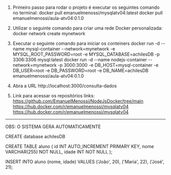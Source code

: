 
1) Primeiro passo para rodar o projeto é executar os seguintes comando no terminal:
docker pull emanuelmenossi/mysqlatv04:latest
docker pull emanuelmenossi/aula-atv04:0.1.0

2) Utilizar o seguinte comando para criar uma rede Docker personalizada:
docker network create mynetwork

3) Executar o seguinte comando para iniciar os conteiners
docker run -d --name mysql-container --network=mynetwork -e MYSQL_ROOT_PASSWORD=root -e MYSQL_DATABASE=achilesDB -p 3306:3306 mysql:latest
docker run -d --name nodejs-container --network=mynetwork -p 3000:3000 -e DB_HOST=mysql-container -e DB_USER=root -e DB_PASSWORD=root -e DB_NAME=achilesDB emanuelmenossi/aula-atv04:0.1.0

4) Abra a URL http://localhost:3000/consulta-dados

5) Link para acessar os repositórios
links: 
https://github.com/EmanuelMenossi/NodeJsDocker/tree/main
https://hub.docker.com/r/emanuelmenossi/mysqlatv04
https://hub.docker.com/r/emanuelmenossi/mysqlatv04

--------------------------------------------------------------------
OBS: O SISTEMA GERA AUTOMATICAMENTE

CREATE database achilesDB

CREATE TABLE aluno (
    id INT AUTO_INCREMENT PRIMARY KEY,
    nome VARCHAR(255) NOT NULL,
    idade INT NOT NULL
);

INSERT INTO aluno (nome, idade) VALUES ('João', 20), ('Maria', 22), ('José', 21);
